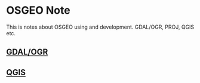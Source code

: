# OSGEO Note
This is notes about OSGEO using and development.
GDAL/OGR, PROJ, QGIS etc.

## [GDAL/OGR](./GDAL/Readme.md)

## [QGIS]()
